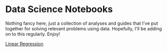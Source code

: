 # Data Science Notebooks

Nothing fancy here, just a collection of analyses and guides that I've put together for solving relevant problems using data. Hopefully, I'll be adding on to this regularly. Enjoy!

[Linear Regression](http://nbviewer.jupyter.org/github/rzhou1993/Data-Science-Notebooks/blob/master/linear_regression.ipynb)
